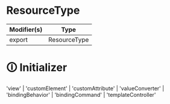 # ResourceType

| Modifier(s)                            | Type                     |
|----------------------------------------|--------------------------|
| export | ResourceType |

# &#128712; Initializer

'view' | 'customElement' | 'customAttribute' | 'valueConverter' | 'bindingBehavior' | 'bindingCommand' | 'templateController'